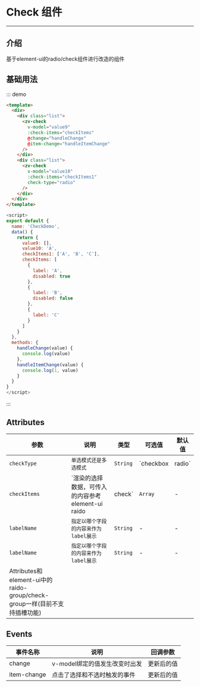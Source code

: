 # Check 组件

<!-- {.md} -->

---

<!-- {.md} -->

## 介绍

<!-- {.md} -->

基于element-ui的radio/check组件进行改造的组件

<!-- {.md} -->

## 基础用法

<!-- {.md} -->
<check-demo></check-demo>

::: demo

```html
<template>
  <div>
    <div class="list">
      <zv-check
        v-model="value9"
        :check-items="checkItems"
        @change="handleChange"
        @item-change="handleItemChange"
      />
    </div>
    <div class="list">
      <zv-check
        v-model="value10"
        :check-items="checkItems1"
        check-type="radio"
      />
    </div>
  </div>
</template>
```
```js
<script>
export default {
  name: 'CheckDemo',
  data() {
    return {
      value9: [],
      value10: 'A',
      checkItems1: ['A', 'B', 'C'],
      checkItems: [
        {
          label: 'A',
          disabled: true
        },
        {
          label: 'B',
          disabled: false
        },
        {
          label: 'C'
        }
      ]
    }
  },
  methods: {
    handleChange(value) {
      console.log(value)
    },
    handleItemChange(value) {
      console.log(1, value)
    }
  }
}
</script>
```
:::

## Attributes

<!-- {.md} -->

| 参数      | 说明                                   | 类型     | 可选值 | 默认值    |
| --------- | -------------------------------------- | -------- | ------ | --------- |
| `checkType` | `单选模式还是多选模式` | `String` | `checkbox | radio` | `checkbox` |
| `checkItems` | `渲染的选择数据，可传入的内容参考element-ui raido|check` | `Array` | - | `checkbox` |
| `labelName` | `指定以哪个字段的内容来作为label展示` | `String` | - | - |
| `labelName` | `指定以哪个字段的内容来作为label展示` | `String` | - | - |
| Attributes和element-ui中的raido-group/check-group一样(目前不支持插槽功能) |

## Events

<!-- {.md} -->

| 事件名称      | 说明                                   | 回调参数   |
| --------- | -------------------------------------- |--------- |
| change  | v-model绑定的值发生改变时出发 |  更新后的值 |
| item-change  | 点击了选择和不选时触发的事件 |  更新后的值 |
